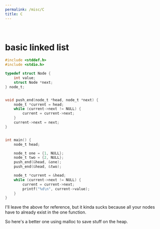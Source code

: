 ```yaml
---
permalink: /misc/C
title: C
---
```


<br>


# basic linked list 

```c
#include <stddef.h>
#include <stdio.h>

typedef struct Node {
    int value; 
    struct Node *next;
} node_t;


void push_end(node_t *head, node_t *next) {
    node_t *current = head;
    while (current->next != NULL) {
        current = current->next;
    }
    current->next = next;
}


int main() {
    node_t head;

    node_t one = {1, NULL};
    node_t two = {2, NULL};
    push_end(&head, &one);
    push_end(&head, &two);

    node_t *current = &head;
    while (current->next != NULL) {
        current = current->next;
        printf("%d\n", current->value);
    }
}
```

I'll leave the above for reference, but it kinda sucks because all your nodes have to already exist in the one function. 


So here's a better one using malloc to save stuff on the heap. 

<br>

<br>
